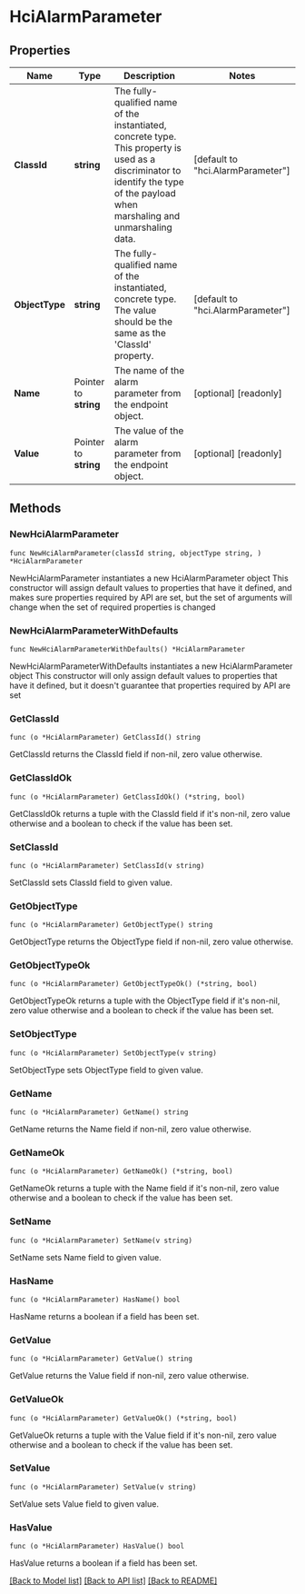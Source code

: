 # HciAlarmParameter

## Properties

Name | Type | Description | Notes
------------ | ------------- | ------------- | -------------
**ClassId** | **string** | The fully-qualified name of the instantiated, concrete type. This property is used as a discriminator to identify the type of the payload when marshaling and unmarshaling data. | [default to "hci.AlarmParameter"]
**ObjectType** | **string** | The fully-qualified name of the instantiated, concrete type. The value should be the same as the &#39;ClassId&#39; property. | [default to "hci.AlarmParameter"]
**Name** | Pointer to **string** | The name of the alarm parameter from the endpoint object. | [optional] [readonly] 
**Value** | Pointer to **string** | The value of the alarm parameter from the endpoint object. | [optional] [readonly] 

## Methods

### NewHciAlarmParameter

`func NewHciAlarmParameter(classId string, objectType string, ) *HciAlarmParameter`

NewHciAlarmParameter instantiates a new HciAlarmParameter object
This constructor will assign default values to properties that have it defined,
and makes sure properties required by API are set, but the set of arguments
will change when the set of required properties is changed

### NewHciAlarmParameterWithDefaults

`func NewHciAlarmParameterWithDefaults() *HciAlarmParameter`

NewHciAlarmParameterWithDefaults instantiates a new HciAlarmParameter object
This constructor will only assign default values to properties that have it defined,
but it doesn't guarantee that properties required by API are set

### GetClassId

`func (o *HciAlarmParameter) GetClassId() string`

GetClassId returns the ClassId field if non-nil, zero value otherwise.

### GetClassIdOk

`func (o *HciAlarmParameter) GetClassIdOk() (*string, bool)`

GetClassIdOk returns a tuple with the ClassId field if it's non-nil, zero value otherwise
and a boolean to check if the value has been set.

### SetClassId

`func (o *HciAlarmParameter) SetClassId(v string)`

SetClassId sets ClassId field to given value.


### GetObjectType

`func (o *HciAlarmParameter) GetObjectType() string`

GetObjectType returns the ObjectType field if non-nil, zero value otherwise.

### GetObjectTypeOk

`func (o *HciAlarmParameter) GetObjectTypeOk() (*string, bool)`

GetObjectTypeOk returns a tuple with the ObjectType field if it's non-nil, zero value otherwise
and a boolean to check if the value has been set.

### SetObjectType

`func (o *HciAlarmParameter) SetObjectType(v string)`

SetObjectType sets ObjectType field to given value.


### GetName

`func (o *HciAlarmParameter) GetName() string`

GetName returns the Name field if non-nil, zero value otherwise.

### GetNameOk

`func (o *HciAlarmParameter) GetNameOk() (*string, bool)`

GetNameOk returns a tuple with the Name field if it's non-nil, zero value otherwise
and a boolean to check if the value has been set.

### SetName

`func (o *HciAlarmParameter) SetName(v string)`

SetName sets Name field to given value.

### HasName

`func (o *HciAlarmParameter) HasName() bool`

HasName returns a boolean if a field has been set.

### GetValue

`func (o *HciAlarmParameter) GetValue() string`

GetValue returns the Value field if non-nil, zero value otherwise.

### GetValueOk

`func (o *HciAlarmParameter) GetValueOk() (*string, bool)`

GetValueOk returns a tuple with the Value field if it's non-nil, zero value otherwise
and a boolean to check if the value has been set.

### SetValue

`func (o *HciAlarmParameter) SetValue(v string)`

SetValue sets Value field to given value.

### HasValue

`func (o *HciAlarmParameter) HasValue() bool`

HasValue returns a boolean if a field has been set.


[[Back to Model list]](../README.md#documentation-for-models) [[Back to API list]](../README.md#documentation-for-api-endpoints) [[Back to README]](../README.md)


